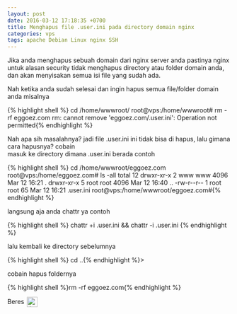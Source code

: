 ```yaml
---
layout: post
date: 2016-03-12 17:18:35 +0700
title: Menghapus file .user.ini pada directory domain nginx
categories: vps
tags: apache Debian Linux nginx SSH
---
```

<p>Jika anda menghapus sebuah domain dari nginx server anda pastinya nginx untuk alasan security tidak menghapus directory atau folder domain anda, dan akan menyisakan semua isi file yang sudah ada.</p>
<p>Nah ketika anda sudah selesai dan ingin hapus semua file/folder domain anda misalnya</p>
{% highlight shell %}
cd /home/wwwroot/
root@vps:/home/wwwroot# rm -rf eggoez.com
rm: cannot remove 'eggoez.com/.user.ini': Operation not permitted{% endhighlight %}
<p><span id="more-2067"></span></p>
<p>Nah apa sih masalahnya? jadi file .user.ini ini tidak bisa di hapus, lalu gimana cara hapusnya? cobain<br>
masuk ke directory dimana .user.ini berada contoh</p>
{% highlight shell %}
cd /home/wwwroot/eggoez.com
root@vps:/home/eggoez.com# ls -all
total 12
drwxr-xr-x 2 www  www  4096 Mar 12 16:21 .
drwxr-xr-x 5 root root 4096 Mar 12 16:40 ..
-rw-r--r-- 1 root root   65 Mar 12 16:21 .user.ini
root@vps:/home/wwwroot/eggoez.com#{% endhighlight %}
<p>langsung aja anda chattr ya contoh</p>
{% highlight shell %}
chattr +i .user.ini &amp;&amp; chattr -i .user.ini
{% endhighlight %}
<p>lalu kembali ke directory sebelumnya</p>
{% highlight shell %}
cd ..{% endhighlight %}>
<p>cobain hapus foldernya</p>
{% highlight shell %}rm -rf eggoez.com{% endhighlight %}
<p>Beres <img src="https://eggoez.bitbucket.io/wp-content/emojione/png/1f643.png" alt=":)" class="emojione" style="font-size:inherit;height:3ex;width:3.1ex;min-height:20px;min-width:20px;display:inline-block;margin:-.2ex .15em .2ex;line-height:normal;vertical-align:middle"></p>

